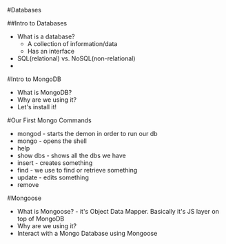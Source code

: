 #Databases

##Intro to Databases
* What is a database?
	* A collection of information/data
	* Has an interface
* SQL(relational) vs. NoSQL(non-relational)
* 

#Intro to MongoDB
* What is MongoDB?
* Why are we using it?
* Let's install it!

#Our First Mongo Commands
* mongod - starts the demon in order to run our db
* mongo - opens the shell
* help
* show dbs - shows all the dbs we have
* insert - creates something
* find - we use to find or retrieve something
* update - edits something
* remove

#Mongoose
* What is Mongoose? - it's Object Data Mapper. Basically it's JS layer on top of MongoDB
* Why are we using it?
* Interact with a Mongo Database using Mongoose

